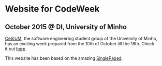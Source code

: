 # Website for CodeWeek
## October 2015 @ DI, University of Minho

[CeSIUM](http://cesium.di.uminho.pt), the software engineering student group of the University of Minho, has an exciting week prepared from the 10th of October till the 18th. Check it out [here](http://cesium.di.uminho.pt).

This website has been based on the amazing [SinglePaged](https://github.com/t413/SinglePaged).




